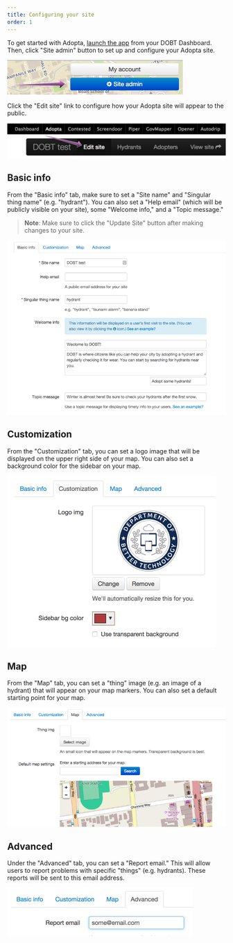 ```yaml
---
title: Configuring your site
order: 1
---
```


To get started with Adopta, [launch the app](/articles/dashboard/applications/managing_applications.html#launching-an-app) from your DOBT Dashboard. Then, click "Site admin" button to set up and configure your Adopta site.

![site admin](../images/site_admin.png)

Click the "Edit site" link to configure how your Adopta site will appear to the public.

![edit site link](../images/edit_site_link.png)

## Basic info

From the "Basic info" tab, make sure to set a "Site name" and "Singular thing name" (e.g. "hydrant"). You can also set a "Help email" (which will be publicly visible on your site), some "Welcome info," and a "Topic message."

> **Note**: Make sure to click the "Update Site" button after making changes to your site.

![edit site](../images/basic_info.png)

## Customization

From the "Customization" tab, you can set a logo image that will be displayed on the upper right side of your map. You can also set a background color for the sidebar on your map.

![customization](../images/customization.png)

## Map

From the "Map" tab, you can set a "thing" image (e.g. an image of a hydrant) that will appear on your map markers. You can also set a default starting point for your map.

![map](../images/map.png)

## Advanced

Under the "Advanced" tab, you can set a "Report email." This will allow users to report problems with specific "things" (e.g. hydrants). These reports will be sent to this email address.

![advanced](../images/advanced.png)
